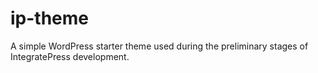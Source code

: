 # ip-theme
A simple WordPress starter theme used during the preliminary stages of IntegratePress development.

